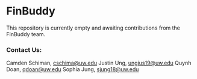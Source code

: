# FinBuddy

This repository is currently empty and awaiting contributions from the FinBuddy team.

### Contact Us:
Camden Schiman, cschima@uw.edu
Justin Ung, ungjus19@uw.edu
Quynh Doan, qdoan@uw.edu
Sophia Jung, sjung18@uw.edu
